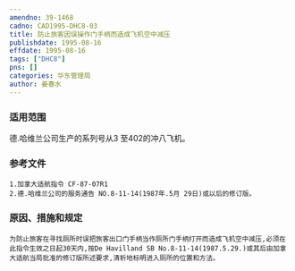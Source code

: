 ```yaml
---
amendno: 39-1468  
cadno: CAD1995-DHC8-03  
title: 防止旅客因误操作门手柄而造成飞机空中减压  
publishdate: 1995-08-16  
effdate: 1995-08-16  
tags: ["DHC8"]  
pns: []  
categories: 华东管理局  
author: 姜春水  
---
```

  
### 适用范围  
德.哈维兰公司生产的系列号从3 至402的冲八飞机。  
  
<!--more-->  
### 参考文件  
    1.加拿大适航指令 CF-87-07R1  
    2.德.哈维兰公司的服务通告 NO.8-11-14(1987年.5月 29日)或以后的修订版。  
  
### 原因、措施和规定  
    为防止旅客在寻找厕所时误把旅客出口门手柄当作厕所门手柄打开而造成飞机空中减压,必须在此指令生效之日起30天内,按De Havilland SB No.8-11-14(1987.5.29.)或其后由加拿大适航当局批准的修订版所述要求,清析地标明进入厕所的位置和方法。  
